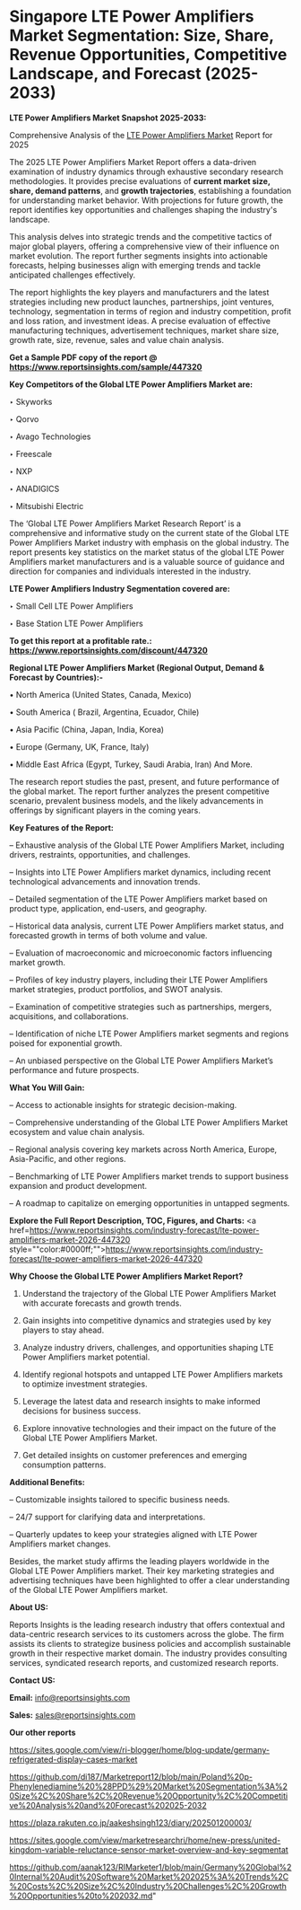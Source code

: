 # Singapore LTE Power Amplifiers Market Segmentation: Size, Share, Revenue Opportunities, Competitive Landscape, and Forecast (2025-2033)

<strong>LTE Power Amplifiers Market Snapshot 2025-2033:</strong>

Comprehensive Analysis of the <a href=https://www.reportsinsights.com/sample/447320>LTE Power Amplifiers Market</a> Report for 2025

The 2025 LTE Power Amplifiers Market Report offers a data-driven examination of industry dynamics through exhaustive secondary research methodologies. It provides precise evaluations of <strong>current market size, share, demand patterns</strong>, and <strong>growth trajectories</strong>, establishing a foundation for understanding market behavior. With projections for future growth, the report identifies key opportunities and challenges shaping the industry's landscape.

This analysis delves into strategic trends and the competitive tactics of major global players, offering a comprehensive view of their influence on market evolution. The report further segments insights into actionable forecasts, helping businesses align with emerging trends and tackle anticipated challenges effectively.

The report highlights the key players and manufacturers and the latest strategies including new product launches, partnerships, joint ventures, technology, segmentation in terms of region and industry competition, profit and loss ration, and investment ideas. A precise evaluation of effective manufacturing techniques, advertisement techniques, market share size, growth rate, size, revenue, sales and value chain analysis.

<strong>Get a Sample PDF copy of the report @ <a href=https://www.reportsinsights.com/sample/447320 style=color:#0000ff;>https://www.reportsinsights.com/sample/447320</a></strong>

<strong>Key Competitors of the Global LTE Power Amplifiers Market are:</strong>

‣ Skyworks

‣ Qorvo

‣ Avago Technologies

‣ Freescale

‣ NXP

‣ ANADIGICS

‣ Mitsubishi Electric

The ‘Global LTE Power Amplifiers Market Research Report’ is a comprehensive and informative study on the current state of the Global LTE Power Amplifiers Market industry with emphasis on the global industry. The report presents key statistics on the market status of the global LTE Power Amplifiers market manufacturers and is a valuable source of guidance and direction for companies and individuals interested in the industry.

<strong>LTE Power Amplifiers Industry Segmentation covered are:</strong>

‣ Small Cell LTE Power Amplifiers

‣ Base Station LTE Power Amplifiers

<strong>To get this report at a profitable rate.: <a href=https://www.reportsinsights.com/discount/447320 style=color:#0000ff;>https://www.reportsinsights.com/discount/447320</a></strong>

<strong>Regional LTE Power Amplifiers Market (Regional Output, Demand &amp; Forecast by Countries):-</strong>

• North America (United States, Canada, Mexico)

• South America ( Brazil, Argentina, Ecuador, Chile)

• Asia Pacific (China, Japan, India, Korea)

• Europe (Germany, UK, France, Italy)

• Middle East Africa (Egypt, Turkey, Saudi Arabia, Iran) And More.

The research report studies the past, present, and future performance of the global market. The report further analyzes the present competitive scenario, prevalent business models, and the likely advancements in offerings by significant players in the coming years.

<strong>Key Features of the Report:</strong>

– Exhaustive analysis of the Global LTE Power Amplifiers Market, including drivers, restraints, opportunities, and challenges.

– Insights into LTE Power Amplifiers market dynamics, including recent technological advancements and innovation trends.

– Detailed segmentation of the LTE Power Amplifiers market based on product type, application, end-users, and geography.

– Historical data analysis, current LTE Power Amplifiers market status, and forecasted growth in terms of both volume and value.

– Evaluation of macroeconomic and microeconomic factors influencing market growth.

– Profiles of key industry players, including their LTE Power Amplifiers market strategies, product portfolios, and SWOT analysis.

– Examination of competitive strategies such as partnerships, mergers, acquisitions, and collaborations.

– Identification of niche LTE Power Amplifiers market segments and regions poised for exponential growth.

– An unbiased perspective on the Global LTE Power Amplifiers Market’s performance and future prospects.

<strong>What You Will Gain:</strong>

– Access to actionable insights for strategic decision-making.

– Comprehensive understanding of the Global LTE Power Amplifiers Market ecosystem and value chain analysis.

– Regional analysis covering key markets across North America, Europe, Asia-Pacific, and other regions.

– Benchmarking of LTE Power Amplifiers market trends to support business expansion and product development.

– A roadmap to capitalize on emerging opportunities in untapped segments.

<strong>Explore the Full Report Description, TOC, Figures, and Charts:</strong>
<a href=https://www.reportsinsights.com/industry-forecast/lte-power-amplifiers-market-2026-447320 style=""color:#0000ff;"">https://www.reportsinsights.com/industry-forecast/lte-power-amplifiers-market-2026-447320</a>

<strong>Why Choose the Global LTE Power Amplifiers Market Report?</strong>

1. Understand the trajectory of the Global LTE Power Amplifiers Market with accurate forecasts and growth trends.

2. Gain insights into competitive dynamics and strategies used by key players to stay ahead.

3. Analyze industry drivers, challenges, and opportunities shaping LTE Power Amplifiers market potential.

4. Identify regional hotspots and untapped LTE Power Amplifiers markets to optimize investment strategies.

5. Leverage the latest data and research insights to make informed decisions for business success.

6. Explore innovative technologies and their impact on the future of the Global LTE Power Amplifiers Market.

7. Get detailed insights on customer preferences and emerging consumption patterns.

<strong>Additional Benefits:</strong>

– Customizable insights tailored to specific business needs.

– 24/7 support for clarifying data and interpretations.

– Quarterly updates to keep your strategies aligned with LTE Power Amplifiers market changes.

Besides, the market study affirms the leading players worldwide in the Global LTE Power Amplifiers market. Their key marketing strategies and advertising techniques have been highlighted to offer a clear understanding of the Global LTE Power Amplifiers market.

<strong><strong>About US</strong>:</strong>

Reports Insights is the leading research industry that offers contextual and data-centric research services to its customers across the globe. The firm assists its clients to strategize business policies and accomplish sustainable growth in their respective market domain. The industry provides consulting services, syndicated research reports, and customized research reports.

<strong>Contact US:</strong>

<p class=><b>Email:</b> <a href=mailto:info@reportsinsights.com>info@reportsinsights.com</a></p>
<p class=><b>Sales:</b> <a href=mailto:sales@reportsinsights.com>sales@reportsinsights.com</a></p>

<strong>Our other reports</strong>

<a href=https://sites.google.com/view/ri-blogger/home/blog-update/germany-refrigerated-display-cases-market>https://sites.google.com/view/ri-blogger/home/blog-update/germany-refrigerated-display-cases-market</a>

<a href=https://github.com/di187/Marketreport12/blob/main/Poland%20p-Phenylenediamine%20%28PPD%29%20Market%20Segmentation%3A%20Size%2C%20Share%2C%20Revenue%20Opportunity%2C%20Competitive%20Analysis%20and%20Forecast%202025-2032>https://github.com/di187/Marketreport12/blob/main/Poland%20p-Phenylenediamine%20%28PPD%29%20Market%20Segmentation%3A%20Size%2C%20Share%2C%20Revenue%20Opportunity%2C%20Competitive%20Analysis%20and%20Forecast%202025-2032</a>

<a href=https://plaza.rakuten.co.jp/aakeshsingh123/diary/202501200003/>https://plaza.rakuten.co.jp/aakeshsingh123/diary/202501200003/</a>

<a href=https://sites.google.com/view/marketresearchri/home/new-press/united-kingdom-variable-reluctance-sensor-market-overview-and-key-segmentat>https://sites.google.com/view/marketresearchri/home/new-press/united-kingdom-variable-reluctance-sensor-market-overview-and-key-segmentat</a>

<a href=https://github.com/aanak123/RIMarketer1/blob/main/Germany%20Global%20Internal%20Audit%20Software%20Market%202025%3A%20Trends%2C%20Costs%2C%20Size%2C%20Industry%20Challenges%2C%20Growth%20Opportunities%20to%202032.md>https://github.com/aanak123/RIMarketer1/blob/main/Germany%20Global%20Internal%20Audit%20Software%20Market%202025%3A%20Trends%2C%20Costs%2C%20Size%2C%20Industry%20Challenges%2C%20Growth%20Opportunities%20to%202032.md</a>"
